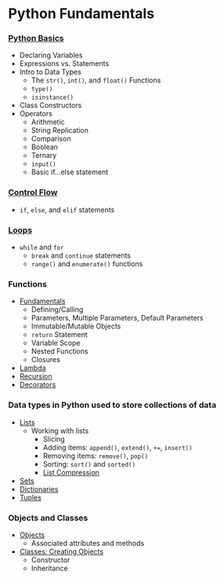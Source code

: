 # Python Fundamentals

### [Python Basics](https://github.com/nabrus/beginner-python/blob/main/vars.py)
*  Declaring Variables
*  Expressions vs. Statements
*  Intro to Data Types
    *  The `str()`, `int()`, and `float()` Functions
    * `type()`
    * `isinstance()`
*  Class Constructors
*  Operators
    *  Arithmetic
    *  String Replication
    *  Comparison
    *  Boolean
    *  Ternary
    *  `input()`
    *  Basic if...else statement

### [Control Flow](https://github.com/nabrus/beginner-python/blob/main/ifElse.py)
*  `if`, `else`, and `elif` statements

### [Loops](https://github.com/nabrus/beginner-python/blob/main/loops.py)
*  `while` and `for`
    * `break` and `continue` statements
    * `range()` and `enumerate()` functions

### Functions
*  [Fundamentals](https://github.com/nabrus/beginner-python/blob/main/func.py)
    * Defining/Calling
    * Parameters, Multiple Parameters, Default Parameters
    * Immutable/Mutable Objects
    * `return` Statement
    * Variable Scope
    * Nested Functions
    * Closures
*  [Lambda](https://github.com/nabrus/beginner-python/blob/main/lamba.py)
*  [Recursion](https://github.com/nabrus/beginner-python/blob/main/recursion.py)
*  [Decorators](https://github.com/nabrus/beginner-python/blob/main/decorator.py)

### Data types in Python used to store collections of data
*  [Lists](https://github.com/nabrus/beginner-python/blob/main/lists.py)
    * Working with lists
        * Slicing
        * Adding items: `append()`, `extend()`, `+=`, `insert()`
        * Removing items: `remove()`, `pop()`
        * Sorting: `sort()` and `sorted()`
        * [List Compression](https://github.com/nabrus/beginner-python/blob/main/listCompression.py) 
*  [Sets](https://github.com/nabrus/beginner-python/blob/main/sets.py)
*  [Dictionaries](https://github.com/nabrus/beginner-python/blob/main/dictionary.py)
*  [Tuples](https://github.com/nabrus/beginner-python/blob/main/tuples.py)

### Objects and Classes
*  [Objects](https://github.com/nabrus/beginner-python/blob/main/objects.py)
    * Associated attributes and methods
*  [Classes: Creating Objects](https://github.com/nabrus/beginner-python/blob/main/classes.py)
    * Constructor
    * Inheritance
